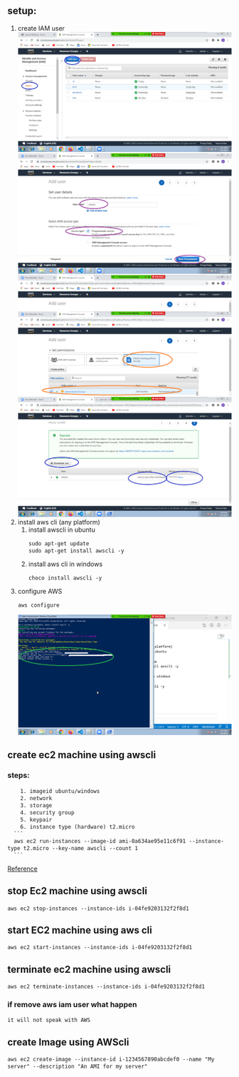 ## setup:
   1. create IAM user 
      ![step1](../Image/images/IAM1.png)
      ![step2](../Image/images/IAM2.png)
      ![step3](../Image/images/IAM3.png)
      ![step4](../Image/images/IAM4.png)
   2. install aws cli (any platform) 
      1. install awscli in ubuntu
         ```
         sudo apt-get update
         sudo apt-get install awscli -y
         ``` 
      2. install aws cli in windows
         ```
         choco install awscli -y
         ```
   3. configure AWS 
      ```
      aws configure
      ```
      ![configure aws](../Image/images/AWS%20configure.png)
## create ec2 machine using awscli  
### steps: 
        1. imageid ubuntu/windows
        2. network 
        3. storage
        4. security group
        5. keypair
        6. instance type (hardware) t2.micro
      ```
      aws ec2 run-instances --image-id ami-0a634ae95e11c6f91 --instance-type t2.micro --key-name awscli --count 1
      ```
[Reference](https://docs.aws.amazon.com/cli/latest/reference/ec2/)

## stop Ec2 machine using awscli  
   ```
   aws ec2 stop-instances --instance-ids i-04fe9203132f2f8d1
   ```
## start EC2 machine using aws cli
   ```
   aws ec2 start-instances --instance-ids i-04fe9203132f2f8d1
   ```
## terminate ec2 machine using awscli
   ```
   aws ec2 terminate-instances --instance-ids i-04fe9203132f2f8d1
   ```
### if remove aws iam user what happen
    it will not speak with AWS
## create Image using AWScli 
   ```
   aws ec2 create-image --instance-id i-1234567890abcdef0 --name "My server" --description "An AMI for my server"
   ````


